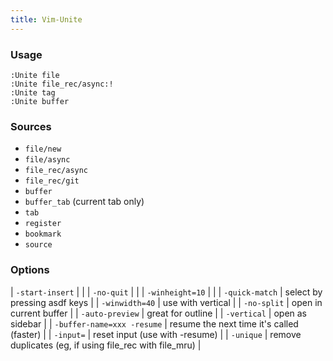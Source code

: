```yaml
---
title: Vim-Unite
---
```


### Usage

    :Unite file
    :Unite file_rec/async:!
    :Unite tag
    :Unite buffer

### Sources

- `file/new`
- `file/async`
- `file_rec/async`
- `file_rec/git`
- `buffer`
- `buffer_tab` (current tab only)
- `tab`
- `register`
- `bookmark`
- `source`

### Options

| `-start-insert`            |                                           |
| `-no-quit`                 |                                           |
| `-winheight=10`            |                                           |
| `-quick-match`             | select by pressing asdf keys              |
| `-winwidth=40`             | use with vertical                         |
| `-no-split`                | open in current buffer                    |
| `-auto-preview`            | great for outline                         |
| `-vertical`                | open as sidebar                           |
| `-buffer-name=xxx -resume` | resume the next time it's called (faster) |
| `-input=`                  | reset input (use with -resume)            |
| `-unique`                  | remove duplicates (eg, if using file_rec with file_mru) |
